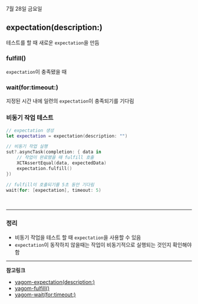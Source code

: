 7월 28일 금요일

## expectation(description:)
테스트를 할 때 새로운 `expectation`을 만듬

### fulfill()
`expectation`이 충족됐을 때

### wait(for:timeout:)
지정된 시간 내에 일련의 `expectation`이 충족되기를 기다림

### 비동기 작업 테스트

```swift
// expectation 생성
let expectation = expectation(description: "")

// 비동기 작업 실행
sut?.asyncTask(completion: { data in
    // 작업이 완료됐을 때 fulfill 호출
    XCTAssertEqual(data, expectedData)
    expectation.fulfill()
})

// fulfill이 호출되기를 5초 동안 기다림
wait(for: [expectation], timeout: 5)
```

</br>

---
### 정리
- 비동기 작업을 테스트 할 때 `expectation`을 사용할 수 있음
- `expectation`이 동작하지 않을때는 작업이 비동기적으로 실행되는 것인지 확인해야함

---
**참고링크**
- [yagom-expectation(description:)](https://developer.apple.com/documentation/xctest/xctestcase/1500899-expectation)
- [yagom-fulfill()](https://developer.apple.com/documentation/xctest/xctestexpectation/1501027-fulfill)
- [yagom-wait(for:timeout:)](https://developer.apple.com/documentation/xctest/xctestcase/2806856-wait)
